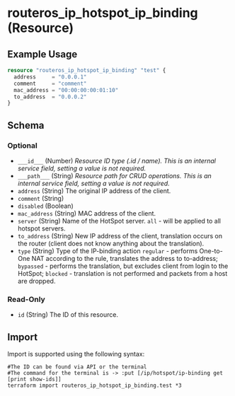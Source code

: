 # routeros_ip_hotspot_ip_binding (Resource)


## Example Usage
```terraform
resource "routeros_ip_hotspot_ip_binding" "test" {
  address     = "0.0.0.1"
  comment     = "comment"
  mac_address = "00:00:00:00:01:10"
  to_address  = "0.0.0.2"
}
```

<!-- schema generated by tfplugindocs -->
## Schema

### Optional

- `___id___` (Number) <em>Resource ID type (.id / name). This is an internal service field, setting a value is not required.</em>
- `___path___` (String) <em>Resource path for CRUD operations. This is an internal service field, setting a value is not required.</em>
- `address` (String) The original IP address of the client.
- `comment` (String)
- `disabled` (Boolean)
- `mac_address` (String) MAC address of the client.
- `server` (String) Name of the HotSpot server. `all` - will be applied to all hotspot servers.
- `to_address` (String) New IP address of the client, translation occurs on the router (client does not know anything about the translation).
- `type` (String) Type of the IP-binding action `regular` - performs One-to-One NAT according to the rule, translates the address to to-address; `bypassed` - performs the translation, but excludes client from login to the HotSpot; `blocked` - translation is not performed and packets from a host are dropped.

### Read-Only

- `id` (String) The ID of this resource.

## Import
Import is supported using the following syntax:
```shell
#The ID can be found via API or the terminal
#The command for the terminal is -> :put [/ip/hotspot/ip-binding get [print show-ids]]
terraform import routeros_ip_hotspot_ip_binding.test *3
```
